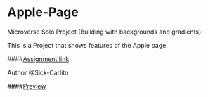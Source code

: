# Apple-Page
Microverse Solo Project (Building with backgrounds and gradients)



This is a Project that shows features of the Apple page. 

####[Assignment link](https://www.theodinproject.com/courses/html5-and-css3/lessons/backgrounds-and-gradients)

Author
@Sick-Carlito

####[Preview](https://raw.githack.com/Sick-Carlito/Apple-Page/Feature-1/index.html)

